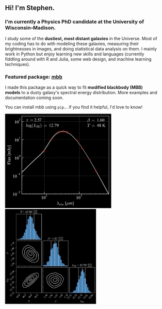 ## Hi! I'm Stephen. 

### I'm currently a Physics PhD candidate at the University of Wisconsin–Madison.

I study some of the **dustiest, most distant galaxies** in the Universe. Most of my coding has to do with modeling these galaxies, measuring their brightnesses in images, and doing statistical data analysis on them. I mainly work in Python but enjoy learning new skills and languages (currently fiddling around with R and Julia, some web design, and machine learning techniques).

### Featured package: [mbb](https://github.com/sjmckay/mbb)

I made this package as a quick way to fit **modified blackbody (MBB) models** to a dusty galaxy's spectral energy distribution. More examples and documentation coming soon.

You can install mbb using `pip`... if you find it helpful, I'd love to know!

<p>
<img src="mbb_example.png" width="350" title=""/>

<img src="corner_example.png" width="300" title=""/>
</p>


